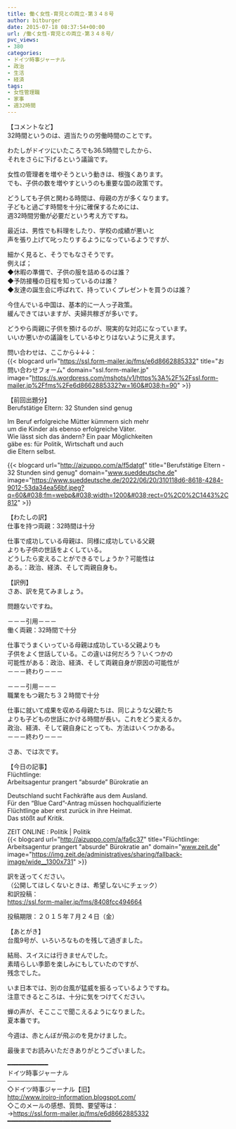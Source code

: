 ```yaml
---
title: 働く女性-育児との両立-第３４８号
author: bitburger
date: 2015-07-18 08:37:54+00:00
url: /働く女性-育児との両立-第３４８号/
pvc_views:
- 380
categories:
- ドイツ時事ジャーナル
- 政治
- 生活
- 経済
tags:
- 女性管理職
- 家事
- 週32時間
---
```

【コメントなど】  
32時間というのは、週当たりの労働時間のことです。  
  
わたしがドイツにいたころでも36.5時間でしたから、  
それをさらに下げるという議論です。  
  
女性の管理者を増やそうという動きは、根強くあります。  
でも、子供の数を増やすというのも重要な国の政策です。  
  
どうしても子供と関わる時間は、母親の方が多くなります。  
子どもと過ごす時間を十分に確保するためには、  
週32時間労働が必要だという考え方ですね。  
  
最近は、男性でも料理をしたり、学校の成績が悪いと  
声を張り上げて叱ったりするようになっているようですが、  
  
細かく見ると、そうでもなさそうです。  
例えば；  
◆休暇の準備で、子供の服を詰めるのは誰？  
◆予防接種の日程を知っているのは誰？  
◆友達の誕生会に呼ばれて、持っていくプレゼントを買うのは誰？  
  
今住んでいる中国は、基本的に一人っ子政策。  
緩んできてはいますが、夫婦共稼ぎが多いです。  
  
どうやら両親に子供を預けるのが、現実的な対応になっています。  
いいか悪いかの議論をしているゆとりはないように見えます。  
  
問い合わせは、ここから↓↓↓：  
{{< blogcard url="https://ssl.form-mailer.jp/fms/e6d8662885332" title="&#12362;&#21839;&#12356;&#21512;&#12431;&#12379;&#12501;&#12457;&#12540;&#12512;" domain="ssl.form-mailer.jp" image="https://s.wordpress.com/mshots/v1/https%3A%2F%2Fssl.form-mailer.jp%2Ffms%2Fe6d8662885332?w=160&#038;h=90" >}} 

【前回出題分】  
Berufstätige Eltern: 32 Stunden sind genug  
  
Im Beruf erfolgreiche Mütter kümmern sich mehr  
um die Kinder als ebenso erfolgreiche Väter.  
Wie lässt sich das ändern? Ein paar Möglichkeiten  
gäbe es: für Politik, Wirtschaft und auch  
die Eltern selbst.  
  
{{< blogcard url="http://aizuppo.com/a/f5datgf" title="Berufstätige Eltern - 32 Stunden sind genug" domain="www.sueddeutsche.de" image="https://www.sueddeutsche.de/2022/06/20/310118d6-8618-4284-9012-53da34ea56bf.jpeg?q=60&#038;fm=webp&#038;width=1200&#038;rect=0%2C0%2C1443%2C812" >}} 

【わたしの訳】  
仕事を持つ両親：32時間は十分  
  
仕事で成功している母親は、同様に成功している父親  
よりも子供の世話をよくしている。  
どうしたら変えることができるでしょうか？可能性は  
ある。：政治、経済、そして両親自身も。 

【訳例】  
さあ、訳を見てみましょう。  
  
問題ないですね。  
  
－－－引用－－－  
働く両親：32時間で十分  
  
仕事でうまくいっている母親は成功している父親よりも  
子供をよく世話している。この違いは何だろう？いくつかの  
可能性がある：政治、経済、そして両親自身が原因の可能性が  
－－－終わり－－－  
  
－－－引用－－－  
職業をもつ親たち３２時間で十分  
  
仕事に就いて成果を収める母親たちは、同じような父親たち  
よりも子どもの世話にかける時間が長い。これをどう変えるか。  
政治、経済、そして親自身にとっても、方法はいくつかある。  
－－－終わり－－－ 

さあ、では次です。  
  
【今日の記事】  
Flüchtlinge:  
Arbeitsagentur prangert &#8220;absurde&#8221; Bürokratie an  
  
Deutschland sucht Fachkräfte aus dem Ausland.  
Für den &#8220;Blue Card&#8221;-Antrag müssen hochqualifizierte  
Flüchtlinge aber erst zurück in ihre Heimat.  
Das stößt auf Kritik.  
  
ZEIT ONLINE : Politik | Politik  
{{< blogcard url="http://aizuppo.com/a/fa6c37" title="Flüchtlinge: Arbeitsagentur prangert &quot;absurde&quot; Bürokratie an" domain="www.zeit.de" image="https://img.zeit.de/administratives/sharing/fallback-image/wide__1300x731" >}} 

訳を送ってください。  
（公開してほしくないときは、希望しないにチェック）  
和訳投稿：  
 <https://ssl.form-mailer.jp/fms/8408fcc494664>  
  
投稿期限：２０１５年７月２４日（金） 

【あとがき】  
台風9号が、いろいろなものを残して過ぎました。  
  
結局、スイスには行きませんでした。  
素晴らしい季節を楽しみにもしていたのですが、  
残念でした。  
  
いま日本では、別の台風が猛威を振るっているようですね。  
注意できるところは、十分に気をつけてください。  
  
蝉の声が、そこここで聞こえるようになりました。  
夏本番です。  
  
今週は、赤とんぼが飛ぶのを見かけました。  
  
最後までお読みいただきありがとうございました。 

━━━━━━━━━━━  
ドイツ時事ジャーナル  
───────────  
◇ドイツ時事ジャーナル【旧】  
<http://www.iroiro-information.blogspot.com/>  
◇このメールの感想、質問、要望等は：  
-><https://ssl.form-mailer.jp/fms/e6d8662885332>  
━━━━━━━━━━━━━━━━━━━━━━━━━━━━